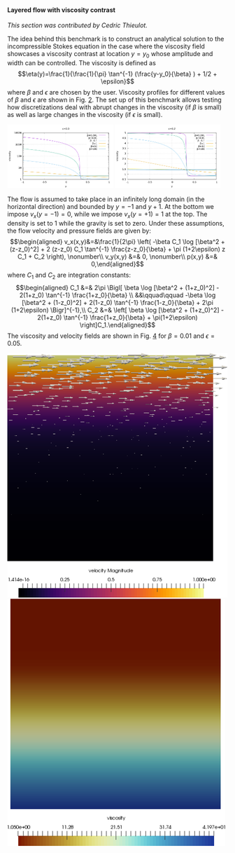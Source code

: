 #### Layered flow with viscosity contrast

*This section was contributed by Cedric Thieulot.*

The idea behind this benchmark is to construct an analytical solution to the
incompressible Stokes equation in the case where the viscosity field showcases
a viscosity contrast at location $y=y_0$ whose amplitude and width can be
controlled. The viscosity is defined as
$$\eta(y)=\frac{1}{\frac{1}{\pi} \tan^{-1} (\frac{y-y_0}{\beta} ) + 1/2 + \epsilon}$$
where $\beta$ and $\epsilon$ are chosen by the user. Viscosity profiles for
different values of $\beta$ and $\epsilon$ are shown in Fig.&nbsp;[2][]. The
set up of this benchmark allows testing how discretizations deal with abrupt
changes in the viscosity (if $\beta$ is small) as well as large changes in the
viscosity (if $\epsilon$ is small).

<div class="center">

<img src="viscosityA.svg" title="fig:" id="fig:layeredflow1" style="width:48.0%" />
<img src="viscosityD.svg" title="fig:" id="fig:layeredflow1" style="width:48.0%" />

</div>

The flow is assumed to take place in an infinitely long domain (in the
horizontal direction) and bounded by $y=-1$ and $y+1$. At the bottom we impose
$v_x(y=-1)=0$, while we impose $v_x(y=+1)=1$ at the top. The density is set to
1 while the gravity is set to zero. Under these assumptions, the flow velocity
and pressure fields are given by: $$\begin{aligned}
v_x(x,y)&=&\frac{1}{2\pi} \left(  -\beta C_1 \log [\beta^2 + (z-z_0)^2]  + 2 (z-z_0)  C_1 \tan^{-1} \frac{z-z_0}{\beta} + \pi (1+2\epsilon) z C_1  + C_2 \right), \nonumber\\
v_y(x,y) &=& 0, \nonumber\\
p(x,y) &=& 0,\end{aligned}$$ where $C_1$ and $C_2$ are integration constants:
$$\begin{aligned}
C_1 &=& 2\pi \Bigl[
 \beta  \log [\beta^2 + (1+z_0)^2]  -  2(1+z_0) \tan^{-1}
 \frac{1+z_0}{\beta}
 \\
 &&\qquad\qquad
-\beta  \log [\beta^2 + (1-z_0)^2]  +  2(1-z_0) \tan^{-1} \frac{1-z_0}{\beta} + 2\pi (1+2\epsilon)   \Bigr]^{-1},\\
C_2 &=& \left[ \beta  \log [\beta^2 + (1+z_0)^2]  -  2(1+z_0) \tan^{-1} \frac{1+z_0}{\beta} + \pi(1+2\epsilon) \right]C_1.\end{aligned}$$
The viscosity and velocity fields are shown in Fig.&nbsp;[4][] for
$\beta=0.01$ and $\epsilon=0.05$.

<div class="center">

<img src="vel.png" title="fig:" id="fig:layeredflow2" style="height:48.0%" alt="Figure" />
<img src="viscosity.png" title="fig:" id="fig:layeredflow2" style="height:48.0%" alt="Figure" />

</div>

  [2]: #fig:layeredflow1
  [4]: #fig:layeredflow2
